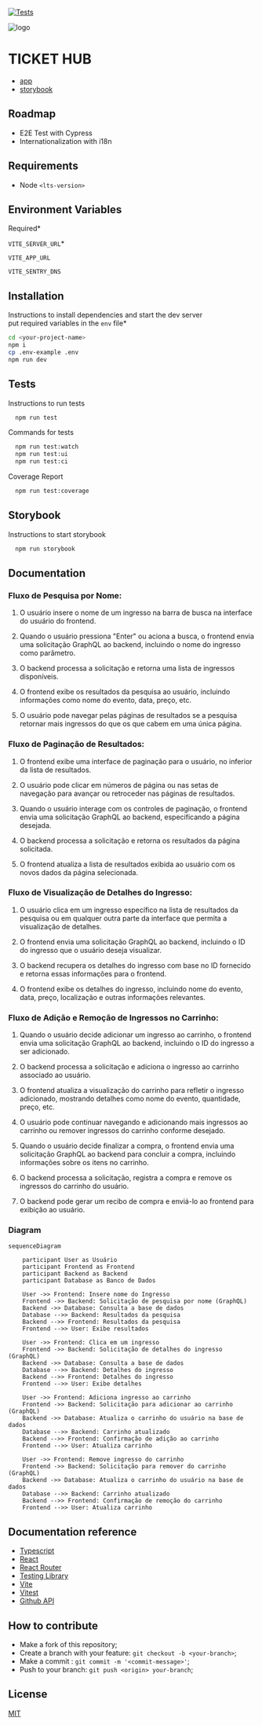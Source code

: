 [//]: # ([![MIT License]&#40;https://img.shields.io/apm/l/atomic-design-ui.svg?&#41;]&#40;https://github.com/tterb/atomic-design-ui/blob/master/LICENSEs&#41;)
[![Tests](https://github.com/mpluiz/ticket-hub-client/actions/workflows/ci.yml/badge.svg)](https://github.com/mpluiz/ticket-hub-client/actions/workflows/ci.yml)

![logo](./docs/cover.jpg 'Cover')

# TICKET HUB

- [app](https://tickethub.mpluiz.com.br)
- [storybook](https://storybook.tickethub.mpluiz.com.br)

## Roadmap

- E2E Test with Cypress
- Internationalization with i18n

## Requirements
- Node `<lts-version>`

## Environment Variables

Required*

`VITE_SERVER_URL`*

`VITE_APP_URL`

`VITE_SENTRY_DNS`

## Installation

Instructions to install dependencies and start the dev server\
put required variables in the `env` file*

```bash
cd <your-project-name>
npm i
cp .env-example .env
npm run dev
```

## Tests

Instructions to run tests

```bash
  npm run test
```

Commands for tests

```bash
  npm run test:watch
  npm run test:ui
  npm run test:ci
```

Coverage Report

```bash
  npm run test:coverage
```

## Storybook

Instructions to start storybook

```bash
  npm run storybook
```

## Documentation

### Fluxo de Pesquisa por Nome:

1. O usuário insere o nome de um ingresso na barra de busca na interface do usuário do frontend.

2. Quando o usuário pressiona "Enter" ou aciona a busca, o frontend envia uma solicitação GraphQL ao backend, incluindo o nome do ingresso como parâmetro.

3. O backend processa a solicitação e retorna uma lista de ingressos disponíveis.

4. O frontend exibe os resultados da pesquisa ao usuário, incluindo informações como nome do evento, data, preço, etc.

5. O usuário pode navegar pelas páginas de resultados se a pesquisa retornar mais ingressos do que os que cabem em uma única página.

### Fluxo de Paginação de Resultados:

1. O frontend exibe uma interface de paginação para o usuário, no inferior da lista de resultados.

2. O usuário pode clicar em números de página ou nas setas de navegação para avançar ou retroceder nas páginas de resultados.

3. Quando o usuário interage com os controles de paginação, o frontend envia uma solicitação GraphQL ao backend, especificando a página desejada.

4. O backend processa a solicitação e retorna os resultados da página solicitada.

5. O frontend atualiza a lista de resultados exibida ao usuário com os novos dados da página selecionada.

### Fluxo de Visualização de Detalhes do Ingresso:

1. O usuário clica em um ingresso específico na lista de resultados da pesquisa ou em qualquer outra parte da interface que permita a visualização de detalhes.

2. O frontend envia uma solicitação GraphQL ao backend, incluindo o ID do ingresso que o usuário deseja visualizar.

3. O backend recupera os detalhes do ingresso com base no ID fornecido e retorna essas informações para o frontend.

4. O frontend exibe os detalhes do ingresso, incluindo nome do evento, data, preço, localização e outras informações relevantes.

### Fluxo de Adição e Remoção de Ingressos no Carrinho:

1. Quando o usuário decide adicionar um ingresso ao carrinho, o frontend envia uma solicitação GraphQL ao backend, incluindo o ID do ingresso a ser adicionado.

2. O backend processa a solicitação e adiciona o ingresso ao carrinho associado ao usuário.

3. O frontend atualiza a visualização do carrinho para refletir o ingresso adicionado, mostrando detalhes como nome do evento, quantidade, preço, etc.

4. O usuário pode continuar navegando e adicionando mais ingressos ao carrinho ou remover ingressos do carrinho conforme desejado.

5. Quando o usuário decide finalizar a compra, o frontend envia uma solicitação GraphQL ao backend para concluir a compra, incluindo informações sobre os itens no carrinho.

6. O backend processa a solicitação, registra a compra e remove os ingressos do carrinho do usuário.

7. O backend pode gerar um recibo de compra e enviá-lo ao frontend para exibição ao usuário.

### Diagram

```mermaid 
sequenceDiagram

    participant User as Usuário
    participant Frontend as Frontend
    participant Backend as Backend
    participant Database as Banco de Dados

    User ->> Frontend: Insere nome do Ingresso
    Frontend ->> Backend: Solicitação de pesquisa por nome (GraphQL)
    Backend ->> Database: Consulta a base de dados
    Database -->> Backend: Resultados da pesquisa
    Backend -->> Frontend: Resultados da pesquisa
    Frontend -->> User: Exibe resultados

    User ->> Frontend: Clica em um ingresso
    Frontend ->> Backend: Solicitação de detalhes do ingresso (GraphQL)
    Backend ->> Database: Consulta a base de dados
    Database -->> Backend: Detalhes do ingresso
    Backend -->> Frontend: Detalhes do ingresso
    Frontend -->> User: Exibe detalhes

    User ->> Frontend: Adiciona ingresso ao carrinho
    Frontend ->> Backend: Solicitação para adicionar ao carrinho (GraphQL)
    Backend ->> Database: Atualiza o carrinho do usuário na base de dados
    Database -->> Backend: Carrinho atualizado
    Backend -->> Frontend: Confirmação de adição ao carrinho
    Frontend -->> User: Atualiza carrinho

    User ->> Frontend: Remove ingresso do carrinho
    Frontend ->> Backend: Solicitação para remover do carrinho (GraphQL)
    Backend ->> Database: Atualiza o carrinho do usuário na base de dados
    Database -->> Backend: Carrinho atualizado
    Backend -->> Frontend: Confirmação de remoção do carrinho
    Frontend -->> User: Atualiza carrinho
```

## Documentation reference
- [Typescript](https://www.typescriptlang.org/docs/)
- [React](https://react.dev/reference/react)
- [React Router](https://reactrouter.com/en/main/start/overview)
- [Testing Library](https://testing-library.com/docs/react-testing-library/intro/)
- [Vite](https://vitejs.dev/guide/)
- [Vitest](https://vitest.dev/guide/)
- [Github API](https://docs.github.com/en/rest/guides/getting-started-with-the-rest-api?apiVersion=2022-11-28)

## How to contribute

- Make a fork of this repository;
- Create a branch with your feature: `git checkout -b <your-branch>`;
- Make a commit : `git commit -m '<commit-message>'`;
- Push to your branch: `git push <origin> your-branch`;

## License

[MIT](https://choosealicense.com/licenses/mit/)
